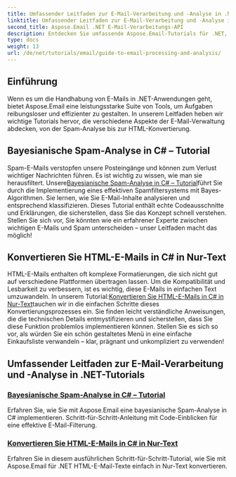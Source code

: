 ```yaml
---
title: Umfassender Leitfaden zur E-Mail-Verarbeitung und -Analyse in .NET
linktitle: Umfassender Leitfaden zur E-Mail-Verarbeitung und -Analyse in .NET
second_title: Aspose.Email .NET E-Mail-Verarbeitungs-API
description: Entdecken Sie umfassende Aspose.Email-Tutorials für .NET, die die E-Mail-Verarbeitung, Spam-Analyse, HTML-Konvertierung und mehr abdecken, um Ihre .NET-Anwendungen zu optimieren.
type: docs
weight: 13
url: /de/net/tutorials/email/guide-to-email-processing-and-analysis/
---
```

## Einführung

Wenn es um die Handhabung von E-Mails in .NET-Anwendungen geht, bietet Aspose.Email eine leistungsstarke Suite von Tools, um Aufgaben reibungsloser und effizienter zu gestalten. In unserem Leitfaden heben wir wichtige Tutorials hervor, die verschiedene Aspekte der E-Mail-Verwaltung abdecken, von der Spam-Analyse bis zur HTML-Konvertierung. 

## Bayesianische Spam-Analyse in C# – Tutorial
 Spam-E-Mails verstopfen unsere Posteingänge und können zum Verlust wichtiger Nachrichten führen. Es ist wichtig zu wissen, wie man sie herausfiltert. Unsere[Bayesianische Spam-Analyse in C# – Tutorial](./bayesian-spam-analysis-in-csharp/)führt Sie durch die Implementierung eines effektiven Spamfiltersystems mit Bayes-Algorithmen. Sie lernen, wie Sie E-Mail-Inhalte analysieren und entsprechend klassifizieren. Dieses Tutorial enthält echte Codeausschnitte und Erklärungen, die sicherstellen, dass Sie das Konzept schnell verstehen. Stellen Sie sich vor, Sie könnten wie ein erfahrener Experte zwischen wichtigen E-Mails und Spam unterscheiden – unser Leitfaden macht das möglich!

## Konvertieren Sie HTML-E-Mails in C# in Nur-Text
 HTML-E-Mails enthalten oft komplexe Formatierungen, die sich nicht gut auf verschiedene Plattformen übertragen lassen. Um die Kompatibilität und Lesbarkeit zu verbessern, ist es wichtig, diese E-Mails in einfachen Text umzuwandeln. In unserem Tutorial:[Konvertieren Sie HTML-E-Mails in C# in Nur-Text](./convert-html-email-to-plain-text/)tauchen wir in die einfachen Schritte dieses Konvertierungsprozesses ein. Sie finden leicht verständliche Anweisungen, die die technischen Details entmystifizieren und sicherstellen, dass Sie diese Funktion problemlos implementieren können. Stellen Sie es sich so vor, als würden Sie ein schön gestaltetes Menü in eine einfache Einkaufsliste verwandeln – klar, prägnant und unkompliziert zu verwenden!

## Umfassender Leitfaden zur E-Mail-Verarbeitung und -Analyse in .NET-Tutorials
### [Bayesianische Spam-Analyse in C# – Tutorial](./bayesian-spam-analysis-in-csharp/)
Erfahren Sie, wie Sie mit Aspose.Email eine bayesianische Spam-Analyse in C# implementieren. Schritt-für-Schritt-Anleitung mit Code-Einblicken für eine effektive E-Mail-Filterung.
### [Konvertieren Sie HTML-E-Mails in C# in Nur-Text](./convert-html-email-to-plain-text/)
Erfahren Sie in diesem ausführlichen Schritt-für-Schritt-Tutorial, wie Sie mit Aspose.Email für .NET HTML-E-Mail-Texte einfach in Nur-Text konvertieren.